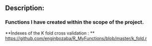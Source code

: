 ## Description:

### Functions I have created within the scope of the project.
**İndexes of the K fold cross validation : ** https://github.com/enginbozaba/R_MyFunctions/blob/master/k_fold.r
